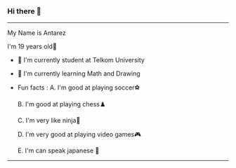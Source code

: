 ### Hi there 👋
---------------------------------------------------
My Name is Antarez 

I'm 19 years old👦
- 🏫 I'm currently student at Telkom University
- 👀 I'm currently learning Math and Drawing 
- Fun facts :
    A. I'm good at playing soccer⚽
    
    B. I'm good at playing chess♟️
    
    C. I'm very like ninja🥷
    
    D. I'm very good at playing video games🎮
    
    E. I'm can speak japanese 🗾
    
---------------------------------------------------
